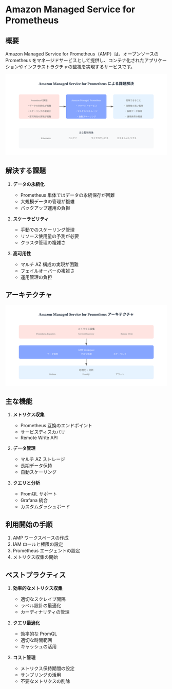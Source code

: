# Amazon Managed Service for Prometheus

## 概要

Amazon Managed Service for Prometheus（AMP）は、オープンソースの Prometheus をマネージドサービスとして提供し、コンテナ化されたアプリケーションやインフラストラクチャの監視を実現するサービスです。

![AMP シナリオ](/image/logging-monitoring/amp-scenario.svg)

## 解決する課題

1. **データの永続化**

   - Prometheus 単体ではデータの永続保存が困難
   - 大規模データの管理が複雑
   - バックアップ運用の負担

2. **スケーラビリティ**

   - 手動でのスケーリング管理
   - リソース使用量の予測が必要
   - クラスタ管理の複雑さ

3. **高可用性**
   - マルチ AZ 構成の実現が困難
   - フェイルオーバーの複雑さ
   - 運用管理の負担

## アーキテクチャ

![AMP アーキテクチャ](/image/logging-monitoring/amp-architecture.svg)

## 主な機能

1. **メトリクス収集**

   - Prometheus 互換のエンドポイント
   - サービスディスカバリ
   - Remote Write API

2. **データ管理**

   - マルチ AZ ストレージ
   - 長期データ保持
   - 自動スケーリング

3. **クエリと分析**
   - PromQL サポート
   - Grafana 統合
   - カスタムダッシュボード

## 利用開始の手順

1. AMP ワークスペースの作成
2. IAM ロールと権限の設定
3. Prometheus エージェントの設定
4. メトリクス収集の開始

## ベストプラクティス

1. **効率的なメトリクス収集**

   - 適切なスクレイプ間隔
   - ラベル設計の最適化
   - カーディナリティの管理

2. **クエリ最適化**

   - 効率的な PromQL
   - 適切な時間範囲
   - キャッシュの活用

3. **コスト管理**
   - メトリクス保持期間の設定
   - サンプリングの活用
   - 不要なメトリクスの削除
